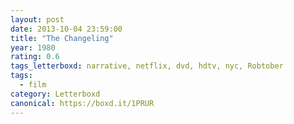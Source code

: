 ```yaml
---
layout: post 
date: 2013-10-04 23:59:00
title: "The Changeling"
year: 1980
rating: 0.6
tags_letterboxd: narrative, netflix, dvd, hdtv, nyc, Robtober
tags:
  - film
category: Letterboxd
canonical: https://boxd.it/1PRUR
---
```

